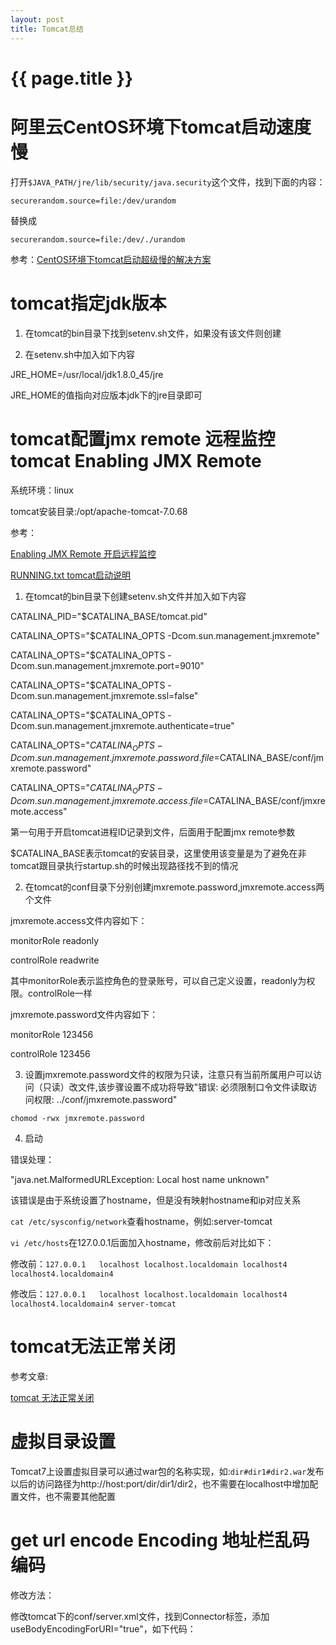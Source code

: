 ```yaml
---
layout: post
title: Tomcat总结
---
```

{{ page.title }}
================

# 阿里云CentOS环境下tomcat启动速度慢

打开`$JAVA_PATH/jre/lib/security/java.security`这个文件，找到下面的内容：
```
securerandom.source=file:/dev/urandom
```
替换成
```
securerandom.source=file:/dev/./urandom
```

参考：[CentOS环境下tomcat启动超级慢的解决方案](https://yq.aliyun.com/articles/106290?t=t1)

# tomcat指定jdk版本

1. 在tomcat的bin目录下找到setenv.sh文件，如果没有该文件则创建

2. 在setenv.sh中加入如下内容

JRE_HOME=/usr/local/jdk1.8.0_45/jre

JRE_HOME的值指向对应版本jdk下的jre目录即可


# tomcat配置jmx remote 远程监控tomcat Enabling JMX Remote

系统环境：linux

tomcat安装目录:/opt/apache-tomcat-7.0.68

参考：

[Enabling JMX Remote 开启远程监控](https://tomcat.apache.org/tomcat-7.0-doc/monitoring.html)

[RUNNING.txt tomcat启动说明](https://tomcat.apache.org/tomcat-7.0-doc/RUNNING.txt)

1. 在tomcat的bin目录下创建setenv.sh文件并加入如下内容

CATALINA_PID="$CATALINA_BASE/tomcat.pid"

CATALINA_OPTS="$CATALINA_OPTS -Dcom.sun.management.jmxremote"

CATALINA_OPTS="$CATALINA_OPTS -Dcom.sun.management.jmxremote.port=9010"

CATALINA_OPTS="$CATALINA_OPTS -Dcom.sun.management.jmxremote.ssl=false"

CATALINA_OPTS="$CATALINA_OPTS -Dcom.sun.management.jmxremote.authenticate=true"

CATALINA_OPTS="$CATALINA_OPTS -Dcom.sun.management.jmxremote.password.file=$CATALINA_BASE/conf/jmxremote.password"

CATALINA_OPTS="$CATALINA_OPTS -Dcom.sun.management.jmxremote.access.file=$CATALINA_BASE/conf/jmxremote.access"

第一句用于开启tomcat进程ID记录到文件，后面用于配置jmx remote参数

$CATALINA_BASE表示tomcat的安装目录，这里使用该变量是为了避免在非tomcat跟目录执行startup.sh的时候出现路径找不到的情况

2. 在tomcat的conf目录下分别创建jmxremote.password,jmxremote.access两个文件

jmxremote.access文件内容如下：

monitorRole readonly

controlRole readwrite

其中monitorRole表示监控角色的登录账号，可以自己定义设置，readonly为权限。controlRole一样

jmxremote.password文件内容如下：

monitorRole 123456

controlRole 123456

3. 设置jmxremote.password文件的权限为只读，注意只有当前所属用户可以访问（只读）改文件,该步骤设置不成功将导致"错误: 必须限制口令文件读取访问权限: ../conf/jmxremote.password"

`chomod -rwx jmxremote.password`

4. 启动

错误处理：

"java.net.MalformedURLException: Local host name unknown"

该错误是由于系统设置了hostname，但是没有映射hostname和ip对应关系

`cat /etc/sysconfig/network`查看hostname，例如:server-tomcat

`vi /etc/hosts`在127.0.0.1后面加入hostname，修改前后对比如下：

修改前：`127.0.0.1   localhost localhost.localdomain localhost4 localhost4.localdomain4`

修改后：`127.0.0.1   localhost localhost.localdomain localhost4 localhost4.localdomain4 server-tomcat`

# tomcat无法正常关闭

参考文章:

[tomcat 无法正常关闭](http://www.wptree.com/?p=875)

# 虚拟目录设置

Tomcat7上设置虚拟目录可以通过war包的名称实现，如:`dir#dir1#dir2.war`发布以后的访问路径为http://host:port/dir/dir1/dir2，也不需要在localhost中增加配置文件，也不需要其他配置


# get url encode Encoding 地址栏乱码 编码

修改方法：

修改tomcat下的conf/server.xml文件，找到Connector标签，添加useBodyEncodingForURI="true"，如下代码：

<Connector port="8080" useBodyEncodingForURI="true" protocol="HTTP/1.1"
connectionTimeout="20000"
redirectPort="8443" />